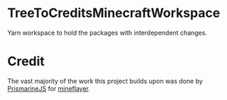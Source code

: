 # TreeToCreditsMinecraftWorkspace
Yarn workspace to hold the packages with interdependent changes. 

# Credit
The vast majority of the work this project builds upon was done by [PrismarineJS](https://github.com/PrismarineJS) for [mineflayer](https://github.com/PrismarineJS/mineflayer).
